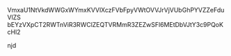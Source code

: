 VmxaU1NtVkdWWGxWYmxKVVlXczFVbFpyVWtOVVJrVjVUbGhPYVZZeFduVlZS
bEYzVXpCT2RWTnViR3RWClZEQTVRMmR3ZEZwSFl6MEtDbVJtY3c9PQoKcHl2

njd